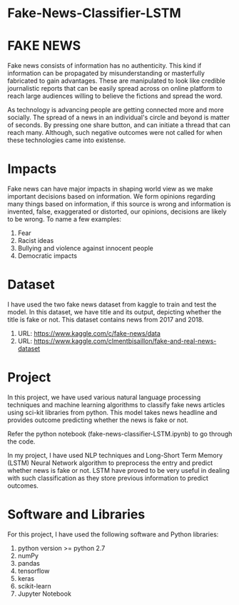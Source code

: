 # Fake-News-Classifier-LSTM

# FAKE NEWS

Fake news consists of information has no authenticity. This kind if information can be propagated by misunderstanding or masterfully fabricated to gain advantages. These are manipulated to look like credible journalistic reports that can be easily spread across on online platform to reach large audiences willing to believe the fictions and spread the word.

As technology is advancing people are getting connected more and more socially. The spread of a news in an individual's circle and beyond is matter of seconds. By pressing one share button, and can initiate a thread that can reach many. Although, such negative outcomes were not called for when these technologies came into existense. 

# Impacts

Fake news can have major impacts in shaping world view as we make important decisions based on information. We form opinions regarding many things based on information, if this source is wrong and information is invented, false, exaggerated or distorted, our opinions, decisions are likely to be wrong. To name a few examples:
1. Fear
2. Racist ideas
3. Bullying and violence against innocent people
4. Democratic impacts

# Dataset

I have used the two fake news dataset from kaggle to train and test the model. In this dataset, we have title and its output, depicting whether the title is fake or not.
This dataset contains news from 2017 and 2018. 

1. URL: https://www.kaggle.com/c/fake-news/data
2. URL: https://www.kaggle.com/clmentbisaillon/fake-and-real-news-dataset

# Project

In this project, we have used various natural language processing techniques and machine learning algorithms to classify fake news articles using sci-kit libraries from python. 
This model takes news headline and provides outcome predicting whether the news is fake or not.

Refer the python notebook (fake-news-classifier-LSTM.ipynb) to go through the code.

In my project, I have used NLP techniques and Long-Short Term Memory (LSTM) Neural Network algorithm to preprocess the entry and predict whether news is fake or not. LSTM have proved to be very useful in dealing with such classification as they store previous information to predict outcomes. 

# Software and Libraries

For this project, I have used the following software and Python libraries:
1. python version >= python 2.7
2. numPy
3. pandas
4. tensorflow
5. keras
6. scikit-learn
7. Jupyter Notebook
